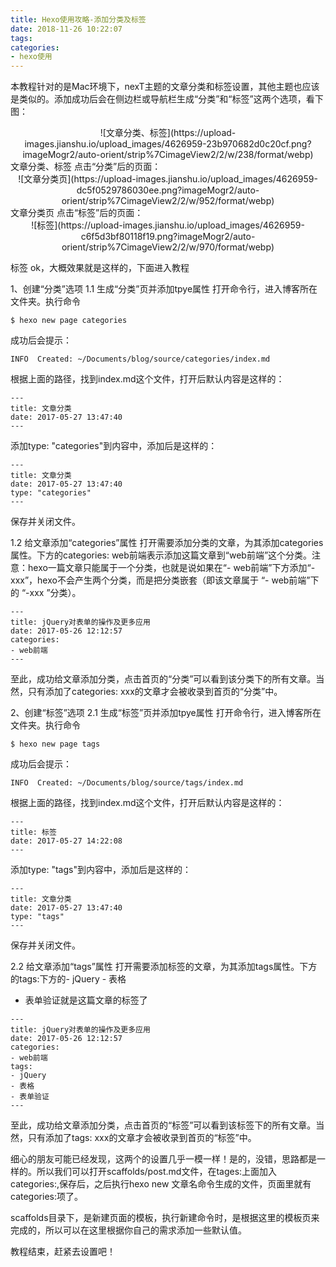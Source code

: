 ```yaml
---
title: Hexo使用攻略-添加分类及标签
date: 2018-11-26 10:22:07
tags:
categories:
- hexo使用
---
```

本教程针对的是Mac环境下，nexT主题的文章分类和标签设置，其他主题也应该是类似的。添加成功后会在侧边栏或导航栏生成“分类”和“标签”这两个选项，看下图：
<div align=center>![文章分类、标签](https://upload-images.jianshu.io/upload_images/4626959-23b970682d0c20cf.png?imageMogr2/auto-orient/strip%7CimageView2/2/w/238/format/webp)</div>
文章分类、标签
点击“分类”后的页面：
<div align=center>![文章分类页](https://upload-images.jianshu.io/upload_images/4626959-dc5f0529786030ee.png?imageMogr2/auto-orient/strip%7CimageView2/2/w/952/format/webp)</div>
文章分类页
点击“标签”后的页面：
<div align=center>![标签](https://upload-images.jianshu.io/upload_images/4626959-c6f5d3bf80118f19.png?imageMogr2/auto-orient/strip%7CimageView2/2/w/970/format/webp)</div>

标签
ok，大概效果就是这样的，下面进入教程

1、创建“分类”选项
1.1 生成“分类”页并添加tpye属性
打开命令行，进入博客所在文件夹。执行命令
```
$ hexo new page categories
```
成功后会提示：
```
INFO  Created: ~/Documents/blog/source/categories/index.md
```
根据上面的路径，找到index.md这个文件，打开后默认内容是这样的：
```
---
title: 文章分类
date: 2017-05-27 13:47:40
---
```
添加type: "categories"到内容中，添加后是这样的：
```
---
title: 文章分类
date: 2017-05-27 13:47:40
type: "categories"
---
```
保存并关闭文件。

1.2 给文章添加“categories”属性
打开需要添加分类的文章，为其添加categories属性。下方的categories: web前端表示添加这篇文章到“web前端”这个分类。注意：hexo一篇文章只能属于一个分类，也就是说如果在“- web前端”下方添加“-xxx”，hexo不会产生两个分类，而是把分类嵌套（即该文章属于 “- web前端”下的 “-xxx ”分类）。
```
---
title: jQuery对表单的操作及更多应用
date: 2017-05-26 12:12:57
categories: 
- web前端
---
```
至此，成功给文章添加分类，点击首页的“分类”可以看到该分类下的所有文章。当然，只有添加了categories: xxx的文章才会被收录到首页的“分类”中。

2、创建“标签”选项
2.1 生成“标签”页并添加tpye属性
打开命令行，进入博客所在文件夹。执行命令
```
$ hexo new page tags
```
成功后会提示：
```
INFO  Created: ~/Documents/blog/source/tags/index.md
```
根据上面的路径，找到index.md这个文件，打开后默认内容是这样的：
```
---
title: 标签
date: 2017-05-27 14:22:08
---
```
添加type: "tags"到内容中，添加后是这样的：
```
---
title: 文章分类
date: 2017-05-27 13:47:40
type: "tags"
---
```
保存并关闭文件。

2.2 给文章添加“tags”属性
打开需要添加标签的文章，为其添加tags属性。下方的tags:下方的- jQuery - 表格
- 表单验证就是这篇文章的标签了
```
---
title: jQuery对表单的操作及更多应用
date: 2017-05-26 12:12:57
categories: 
- web前端
tags:
- jQuery
- 表格
- 表单验证
---
```
至此，成功给文章添加分类，点击首页的“标签”可以看到该标签下的所有文章。当然，只有添加了tags: xxx的文章才会被收录到首页的“标签”中。

细心的朋友可能已经发现，这两个的设置几乎一模一样！是的，没错，思路都是一样的。所以我们可以打开scaffolds/post.md文件，在tages:上面加入categories:,保存后，之后执行hexo new 文章名命令生成的文件，页面里就有categories:项了。

scaffolds目录下，是新建页面的模板，执行新建命令时，是根据这里的模板页来完成的，所以可以在这里根据你自己的需求添加一些默认值。

教程结束，赶紧去设置吧！